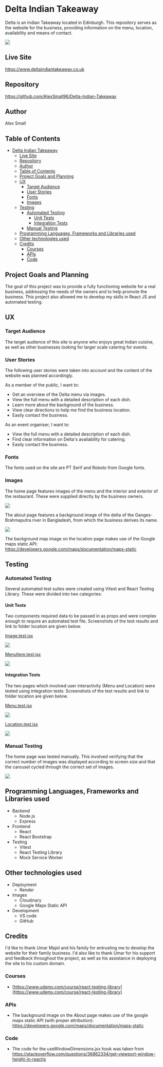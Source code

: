 # Delta Indian Takeaway
Delta is an Indian Takeaway located in Edinburgh. This repository serves as the website for the business, providing information on the menu, location, availability and means of contact.

![](documentation/responsive.jpg)

## Live Site
https://www.deltaindiantakeaway.co.uk
## Repository
https://github.com/AlexSmall96/Delta-Indian-Takeaway
## Author
Alex Small
## Table of Contents
- [Delta Indian Takeaway](#delta-indian-takeaway)
  * [Live Site](#live-site)
  * [Repository](#repository)
  * [Author](#author)
  * [Table of Contents](#table-of-contents)
  * [Project Goals and Planning](#project-goals-and-planning)
  * [UX](#ux)
    + [Target Audience](#target-audience)
    + [User Stories](#user-stories)
    + [Fonts](#fonts)
    + [Images](#images)
  * [Testing](#testing)
    + [Automated Testing](#automated-testing)
      - [Unit Tests](#unit-tests)
      - [Integration Tests](#integration-tests)
    + [Manual Testing](#manual-testing)
  * [Programming Languages, Frameworks and Libraries used](#programming-languages--frameworks-and-libraries-used)
  * [Other technologies used](#other-technologies-used)
  * [Credits](#credits)
    + [Courses](#courses)
    + [APIs](#apis)
    + [Code](#code)
## Project Goals and Planning
The goal of this project was to provide a fully functioning website for a real business, addressing the needs of the owners and to help promote the business. This project also allowed me to develop my skills in React JS and automated testing. 
## UX
### Target Audience
The target audience of this site is anyone who enjoys great Indian cuisine, as well as other businesses looking for larger scale catering for events.
### User Stories
The following user stories were taken into account and the content of the website was planned accordingly.

As a member of the public, I want to:
- Get an overview of the Delta menu via images.
- View the full menu with a detailed description of each dish.
- Learn more about the background of the business.
- View clear directions to help me find the business location.
- Easily contact the business.

As an event organiser, I want to:
- View the full menu with a detailed description of each dish.
- Find clear information on Delta's availability for catering.
- Easily contact the business.

### Fonts
The fonts used on the site are PT Serif and Roboto from Google fonts.
### Images
The home page features images of the menu and the interior and exterior of the restaurant. These were supplied directly by the business owners.

![](documentation/home-images.jpg)

The about page features a background image of the delta of the Ganges-Brahmaputra river in Bangladesh, from which the business derives its name.

![](documentation/river.avif)

The background map image on the location page makes use of the Google maps static API: https://developers.google.com/maps/documentation/maps-static
## Testing
### Automated Testing
Several automated test suites were created using Vitest and React Testing Library. These were divided into two categories:
#### Unit Tests
Two components required data to be passed in as props and were complex enough to require an automated test file. Screenshots of the test results and link to folder location are given below.


[Image.test.jsx](https://github.com/AlexSmall96/Delta-Indian-Takeaway/blob/main/src/components/Image.test.jsx)

![](documentation/testing/Image.jpg)

[MenuItem.test.jsx](https://github.com/AlexSmall96/Delta-Indian-Takeaway/blob/main/src/components/MenuItem.test.jsx)

![](documentation/testing/MenuItem.jpg)

#### Integration Tests
The two pages which involved user interactivity (Menu and Location) were tested using integration tests.
Screenshots of the test results and link to folder location are given below.

[Menu.test.jsx](https://github.com/AlexSmall96/Delta-Indian-Takeaway/blob/main/src/integration-tests/Menu.test.jsx)

![](documentation/testing/Menu.jpg)

[Location.test.jsx](https://github.com/AlexSmall96/Delta-Indian-Takeaway/blob/main/src/integration-tests/Location.test.jsx)

![](documentation/testing/Location.jpg)

### Manual Testing
The home page was tested manually. This involved verifying that the correct number of images was displayed according to screen size and that the carousel cycled through the correct set of images. 

![](documentation/testing/homepage.gif)

## Programming Languages, Frameworks and Libraries used
- Backend
    - Node.js
    - Express
- Frontend
    - React
    - React Bootstrap
- Testing
    - Vitest
    - React Testing Library
    - Mock Service Worker
## Other technologies used
- Deployment
    - Render
- Images
    - Cloudinary
    - Google Maps Static API
- Development
    - VS code
    - GitHub
## Credits
I'd like to thank Umar Majid and his family for entrusting me to develop the website for their family business. I'd also like to thank Umar for his support and feedback throughout the project, as well as his assistance in deploying the site to his custom domain.
### Courses
- [https://www.udemy.com/course/react-testing-library](https://www.udemy.com/course/react-testing-library)
### APIs
- The background image on the About page makes use of the google maps static API (with proper attribution): https://developers.google.com/maps/documentation/maps-static

### Code
- The code for the useWindowDimensions.jsx hook was taken from https://stackoverflow.com/questions/36862334/get-viewport-window-height-in-reactjs
